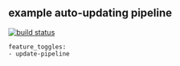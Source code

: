 ## example auto-updating pipeline


[![build status](http://badger.halfpipe.io/engineering-enablement/halfpipe-update-test)](https://concourse.halfpipe.io/teams/engineering-enablement/pipelines/halfpipe-update-test)


```
feature_toggles:
- update-pipeline
```
